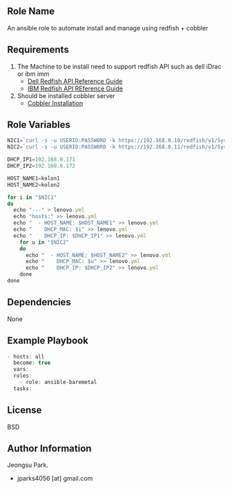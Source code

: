 ## Role Name 
An ansible role to automate install and manage using redfish + cobbler 

## Requirements
 1. The Machine to be install need to support redfish API such as dell iDrac or ibm imm 
    * [Dell Redfish API Reference Guide](https://www.dell.com/support/article/kr/ko/krdhs1/sln310624/redfish?lang=en)
    * [IBM Redfish API REference Guide](https://sysmgt.lenovofiles.com/help/topic/com.lenovo.systems.management.xcc.doc/REST_API_user_manual.pdf)
 2. Should be installed cobbler server
    * [Cobbler Installation](https://cobbler-doc.readthedocs.io/en/latest/installation.html)
 
## Role Variables 
```javascript
NIC1=`curl -s -u USERID:PASSW0RD -k https://192.168.0.10/redfish/v1/Systems/1/EthernetInterfaces/1 | python -m json.tool | jq '.PermanentMACAddress'`
NIC2=`curl -s -u USERID:PASSW0RD -k https://192.168.0.11/redfish/v1/Systems/1/EthernetInterfaces/1 | python -m json.tool | jq '.PermanentMACAddress'`

DHCP_IP1=192.168.0.171
DHCP_IP2=192.168.0.172

HOST_NAME1=kolon1
HOST_NAME2=kolon2

for i in "$NIC1"
do
  echo "---" > lenovo.yml
  echo "hosts:" >> lenovo.yml
  echo "  - HOST_NAME: $HOST_NAME1" >> lenovo.yml
  echo "    DHCP_MAC: $i" >> lenovo.yml
  echo "    DHCP_IP: $DHCP_IP1" >> lenovo.yml
    for u in "$NIC2"
    do
      echo "  - HOST_NAME: $HOST_NAME2" >> lenovo.yml
      echo "    DHCP_MAC: $u" >> lenovo.yml
      echo "    DHCP_IP: $DHCP_IP2" >> lenovo.yml
    done
done
```
## Dependencies
None

## Example Playbook
```javascript
- hosts: all 
  become: true
  vars:
  roles:
    - role: ansible-baremetal
  tasks: 
```  
## License
BSD

## Author Information
Jeongsu Park.
 * jparks4056 [at] gmail.com
